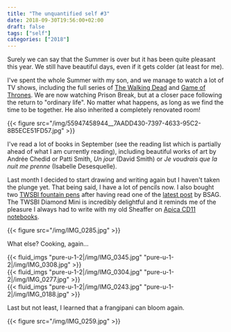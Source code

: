 ```yaml
---
title: "The unquantified self #3"
date: 2018-09-30T19:56:00+02:00
draft: false
tags: ["self"]
categories: ["2018"]
---
```


Surely we can say that the Summer is over but it has been quite pleasant this year. We still have beautiful days, even if it gets colder (at least for me).
 
I've spent the whole Summer with my son, and we manage to watch a lot of TV shows, including the full series of [The Walking Dead](https://en.wikipedia.org/wiki/The_Walking_Dead_(TV_series)) and [Game of Thrones](https://en.wikipedia.org/wiki/Game_of_Thrones). We are now watching Prison Break, but at a closer pace following the return to "ordinary life". No matter what happens, as long as we find the time to be together. He also inherited a completely renovated room!

{{< figure src="/img/55947458944__7AADD430-7397-4633-95C2-8B5ECE51FD57.jpg" >}}

I've read a lot of books in September (see the reading list which is partially ahead of what I am currently reading), including beautiful works of art by Andrée Chedid or Patti Smith, *Un jour* (David Smith) or *Je voudrais que la nuit me prenne* (Isabelle Desesquelle).

Last month I decided to start drawing and writing again but I haven't taken the plunge yet. That being said, I have a lot of pencils now. I also bought two [TWSBI fountain pens](https://www.twsbi.com) after having read one of the [latest post](https://www.rousette.org.uk/archives/twsbi-go-fountain-pen/) by BSAG. The TWSBI Diamond Mini is incredibly delightful and it reminds me of the pleasure I always had to write with my old Sheaffer on [Apica CD11 notebooks](https://www.gouletpens.com/products/apica-cd-11-notebook-navy-lined).

{{< figure src="/img/IMG_0285.jpg" >}}

What else? Cooking, again...

{{< fluid_imgs
  "pure-u-1-2|/img/IMG_0345.jpg"
  "pure-u-1-2|/img/IMG_0308.jpg" >}}
<br>
{{< fluid_imgs
  "pure-u-1-2|/img/IMG_0304.jpg"
  "pure-u-1-2|/img/IMG_0277.jpg" >}}
<br>
{{< fluid_imgs
  "pure-u-1-2|/img/IMG_0243.jpg"
  "pure-u-1-2|/img/IMG_0188.jpg" >}}

Last but not least, I learned that a frangipani can bloom again.

{{< figure src="/img/IMG_0259.jpg" >}}
